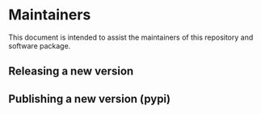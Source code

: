 # Maintainers

This document is intended to assist the maintainers of this repository and software package.

## Releasing a new version


## Publishing a new version (pypi)

